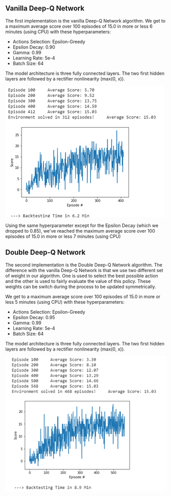 ## Vanilla Deep-Q Network

The first implementation is the vanilla Deep-Q Network algorithm.
We get to a maximum average score over 100 episodes of 15.0 in more or less 6 minutes (using CPU) with these hyperparameters:
  * Actions Selection: Epsilon-Greedy
  * Epsilon Decay: 0.90
  * Gamma: 0.99
  * Learning Rate: 5e-4
  * Batch Size: 64

The model architecture is three fully connected layers. The two first hidden layers are followed by a rectifier nonlinearity (max(0, x)).

![alt text](https://github.com/mwlussier/Navigation-Udacity/blob/master/images/dqn.PNG)


Using the same hyperparameter except for the Epsilon Decay (which we dropped to 0.85), we've reached the maximum average score over 100 episodes of 15.0 in more or less 7 minutes (using CPU)





## Double Deep-Q Network

The second implementation is the Double Deep-Q Network algorithm.
The difference with the vanilla Deep-Q Network is that we use two different set of weight in our algorithm. One is used to select the best possible action and the other is used to fairly evaluate the value of this policy. These weights can be switch during the process to be updated symmetrically.

We get to a maximum average score over 100 episodes of 15.0 in more or less 5 minutes (using CPU) with these hyperparameters:
  * Actions Selection: Epsilon-Greedy
  * Epsilon Decay: 0.95 
  * Gamma: 0.99
  * Learning Rate: 5e-4
  * Batch Size: 64
  
The model architecture is three fully connected layers. The two first hidden layers are followed by a rectifier nonlinearity (max(0, x)).

![alt text](https://github.com/mwlussier/Navigation-Udacity/blob/master/images/ddqn.PNG)
